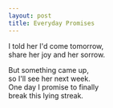 ```yaml
---
layout: post
title: Everyday Promises
---
```


I told her I'd come tomorrow,  
share her joy and her sorrow.

But something came up,  
so I'll see her next week.  
One day I promise to finally  
break this lying streak.
